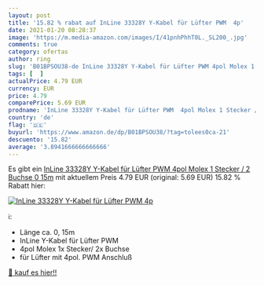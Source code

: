 ```yaml
---
layout: post
title: '15.82 % rabat auf InLine 33328Y Y-Kabel für Lüfter PWM  4p'
date: 2021-01-20 08:28:37
image: 'https://m.media-amazon.com/images/I/41pnhPhhT0L._SL200_.jpg'
comments: true
category: ofertas
author: ring
slug: 'B01BPSOU38-de InLine 33328Y Y-Kabel für Lüfter PWM 4pol Molex 1 Stecker...'
tags: [  ]
actualPrice: 4.79 EUR
currency: EUR
price: 4.79
comparePrice: 5.69 EUR
prodname: 'InLine 33328Y Y-Kabel für Lüfter PWM  4pol Molex 1 Stecker / 2 Buchse  0 15m'
country: 'de'
flag: '🇩🇪'
buyurl: 'https://www.amazon.de/dp/B01BPSOU38/?tag=tolees0ca-21'
descuento: '15.82'
average: '3.8941666666666666'
---
```


Es gibt ein [InLine 33328Y Y-Kabel für Lüfter PWM  4pol Molex 1 Stecker / 2 Buchse  0 15m](https://www.amazon.de/dp/B01BPSOU38/?tag=tolees0ca-21) mit aktuellem Preis 4.79 EUR (original: 5.69 EUR) 15.82 % Rabatt hier:

[![InLine 33328Y Y-Kabel für Lüfter PWM  4p](https://m.media-amazon.com/images/I/41pnhPhhT0L._SL200_.jpg)](https://www.amazon.de/dp/B01BPSOU38/?tag=tolees0ca-21)

ℹ️:

- Länge ca. 0, 15m
- InLine Y-Kabel für Lüfter PWM
- 4pol Molex 1x Stecker/ 2x Buchse
- für Lüfter mit 4pol. PWM Anschluß

[🛒 kauf es hier!!](https://www.amazon.de/dp/B01BPSOU38/?tag=tolees0ca-21)
